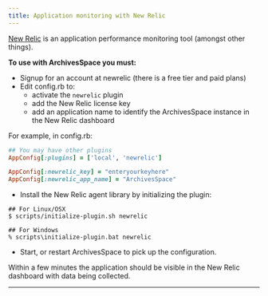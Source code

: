 ```yaml
---
title: Application monitoring with New Relic
---
```


[New Relic](http://newrelic.com/) is an application performance monitoring tool (amongst other things).

**To use with ArchivesSpace you must:**

- Signup for an account at newrelic (there is a free tier and paid plans)
- Edit config.rb to:
  - activate the `newrelic` plugin
  - add the New Relic license key
  - add an application name to identify the ArchivesSpace instance in the New Relic dashboard

For example, in config.rb:

```ruby
## You may have other plugins
AppConfig[:plugins] = ['local', 'newrelic']

AppConfig[:newrelic_key] = "enteryourkeyhere"
AppConfig[:newrelic_app_name] = "ArchivesSpace"
```

- Install the New Relic agent library by initializing the plugin:

```shell
## For Linux/OSX
$ scripts/initialize-plugin.sh newrelic

## For Windows
% scripts\initialize-plugin.bat newrelic
```

- Start, or restart ArchivesSpace to pick up the configuration.

Within a few minutes the application should be visible in the New Relic dashboard with data being collected.

---
